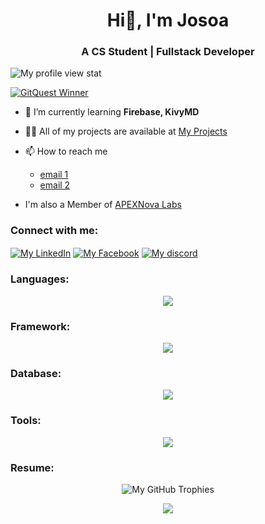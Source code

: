 <h1 align="center">Hi👋, I'm Josoa</h1>
<h3 align="center">A CS Student | Fullstack Developer </h3>

<p align="left"> <img src="https://komarev.com/ghpvc/?username=josoa886&label=Profile%20views&color=0e75b6&style=flat" alt="My profile view stat" /> </p>

<a href="https://gitquest.dev/player/josoavj" target="_blank">
<img src="https://img.shields.io/badge/GitQuest%20Winner-1st Place-ffd700" alt="GitQuest Winner">
</a>

- 🌱 I’m currently learning **Firebase, KivyMD**

- 👨‍💻 All of my projects are available at [My Projects](https://github.com/josoavj)

- 📫 How to reach me
  - [email 1](josoavonjiniaina13@gmail.com)
  - [email 2](josoavonjiniaina@gmail.com)

- I'm also a Member of [APEXNova Labs](https://github.com/APEXNovaLabs)


<h3 align="left">Connect with me:</h3>
<p align="left">
<a href="https://www.linkedin.com/in/josoavonjiniaina" target="blank"><img align="center" src="https://img.shields.io/badge/LinkedIn-0077B5?style=for-the-badge&logo=linkedin&logoColor=white" alt="My LinkedIn"/></a>
<a href="https://www.facebook.com/josoa.vonjiniaina.17" target="blank"><img align="center" src="https://img.shields.io/badge/Facebook-1877F2?style=for-the-badge&logo=facebook&logoColor=white" alt="My Facebook"/></a>
<a href="https://discord.gg/joshua173016" target="blank"><img align="center" src="https://img.shields.io/badge/Discord-5865F2?style=for-the-badge&logo=discord&logoColor=white" alt="My discord"/></a>
</p>

<h3 align="left">Languages:</h3>
<p align="center">
  <a href="https://skillicons.dev">
    <img src="https://skillicons.dev/icons?i=dart,js,kotlin,py" />
  </a>
</p>

<h3 align="left">Framework:</h3>
<p align="center">
  <a href="https://skillicons.dev">
    <img src="https://skillicons.dev/icons?i=flutter,tailwind,express,nodejs" />
  </a>
</p>

<h3 align="left">Database:</h3>
<p align="center">
  <a href="https://skillicons.dev">
    <img src="https://skillicons.dev/icons?i=mysql,mongodb,elasticsearch" />
  </a>
</p>
<h3 align="left">Tools:</h3>
<p align="center">
  <a href="https://skillicons.dev">
    <img src="https://skillicons.dev/icons?i=git,github,bash,linux,debian,arch,kali,windows,androidstudio,pycharm,vscode,firebase,figma,md&perline=4" />
  </a>
</p>

<h3>Resume:</h3>
<p align="center">
  <img align="center" src="https://github-profile-trophy.vercel.app/?username=josoavj&row=4&column=4&margin-w=15&margin-h=15&no-frame=true&theme=flat"  alt="My GitHub Trophies" />
</p>

<p align="center">
     <img src="https://capsule-render.vercel.app/api?type=waving&color=gradient&height=90&section=footer"/>
</p>
